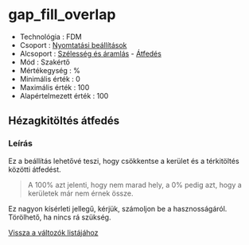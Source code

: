 # gap\_fill\_overlap

* Technológia : FDM
* Csoport : [Nyomtatási beállítások](../../konfig/print_settings.md)
* Alcsoport : [Szélesség és áramlás](../../beallitasok/print_settings.md#largeur-et-débit) - [Átfedés](gap_fill_overlap.md)
* Mód : Szakértő
* Mértékegység : %
* Minimális érték :  0
* Maximális érték :  100
* Alapértelmezett érték : 100

## Hézagkitöltés átfedés

### Leírás

Ez a beállítás lehetővé teszi, hogy csökkentse a kerület és a térkitöltés közötti átfedést.

> A 100% azt jelenti, hogy nem marad hely, a 0% pedig azt, hogy a kerületek már nem érnek össze.

Ez nagyon kísérleti jellegű, kérjük, számoljon be a hasznosságáról. Törölhető, ha nincs rá szükség.

[Vissza a változók listájához](/)


